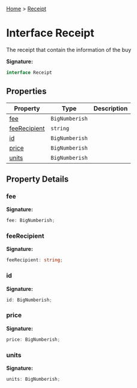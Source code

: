 [Home](../index.md) &gt; [Receipt](./receipt.md)

# Interface Receipt

The receipt that contain the information of the buy

<b>Signature:</b>

```typescript
interface Receipt 
```

## Properties

|  Property | Type | Description |
|  --- | --- | --- |
|  [fee](./receipt.md#fee-property) | `BigNumberish` |  |
|  [feeRecipient](./receipt.md#feeRecipient-property) | `string` |  |
|  [id](./receipt.md#id-property) | `BigNumberish` |  |
|  [price](./receipt.md#price-property) | `BigNumberish` |  |
|  [units](./receipt.md#units-property) | `BigNumberish` |  |

## Property Details

<a id="fee-property"></a>

### fee

<b>Signature:</b>

```typescript
fee: BigNumberish;
```

<a id="feeRecipient-property"></a>

### feeRecipient

<b>Signature:</b>

```typescript
feeRecipient: string;
```

<a id="id-property"></a>

### id

<b>Signature:</b>

```typescript
id: BigNumberish;
```

<a id="price-property"></a>

### price

<b>Signature:</b>

```typescript
price: BigNumberish;
```

<a id="units-property"></a>

### units

<b>Signature:</b>

```typescript
units: BigNumberish;
```
